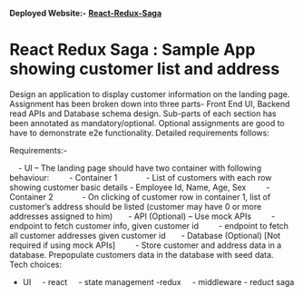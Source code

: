 
**Deployed Website:-**
**[React-Redux-Saga](https://saurabhbiswas.github.io/React-Redux-Saga)**

# React Redux Saga : Sample App showing customer list and address
Design an application to display customer information on the landing page. Assignment has been broken down into three parts- Front End UI, Backend read APIs and Database schema design. Sub-parts of each section has been annotated as mandatory/optional. Optional assignments are good to have to demonstrate e2e functionality. Detailed requirements follows:

Requirements:-

    - UI – The landing page should have two container with following behaviour:
        - Container 1
            - List of customers with each row showing customer basic details - Employee Id, Name, Age, Sex
        - Container 2
            - On clicking of customer row in container 1, list of customer’s address should be listed (customer may have 0 or more addresses assigned to him)
 
    - API (Optional) – Use mock APIs 
        - endpoint to fetch customer info, given customer id
        - endpoint to fetch all customer addresses given customer id
 
    - Database (Optional) [Not required if using mock APIs]
        - Store customer and address data in a database. Prepopulate customers data in the database with seed data.
 
Tech choices:

- UI
    - react 
    - state management -redux 
    - middleware - reduct saga 
